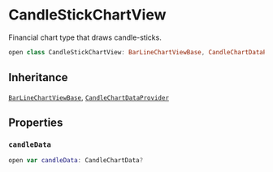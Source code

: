 # CandleStickChartView

Financial chart type that draws candle-sticks.

``` swift
open class CandleStickChartView: BarLineChartViewBase, CandleChartDataProvider
```

## Inheritance

[`BarLineChartViewBase`](/BarLineChartViewBase), [`CandleChartDataProvider`](/CandleChartDataProvider)

## Properties

### `candleData`

``` swift
open var candleData: CandleChartData?
```
